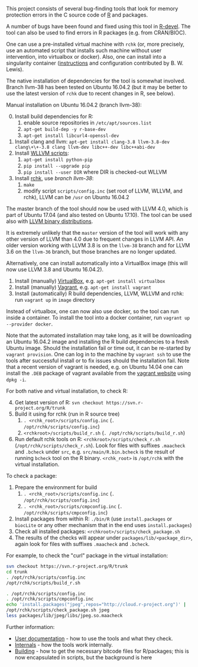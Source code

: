 
This project consists of several bug-finding tools that look for memory
protection errors in the C source code of [R](http://www.r-project.org/) and packages.  

A number of bugs have been found and fixed using this tool in
[R-devel](https://svn.r-project.org/R/trunk/).
The tool can also be used to find errors in R packages (e.g.  from
CRAN/BIOC).

One can use a pre-installed virtual machine with `rchk` (or, more precisely,
use an automated script that installs such machine without user
intervention, into virtualbox or docker).  Also, one can install into a
singularity container ([instructions](image/README_SINGULARITY.md) and
configuration contributed by B.  W.  Lewis).

The native installation of dependencies for the tool is somewhat involved.
Branch llvm-38 has been tested on Ubuntu 16.04.2 (but it may be better to
use the latest version of `rchk` due to recent changes in R, see below).

Manual installation on Ubuntu 16.04.2 (branch llvm-38):

0. Install build dependencies for R:
	1. enable source repositories in `/etc/apt/sources.list`
	2. `apt-get build-dep -y r-base-dev`
	3. `apt-get install libcurl4-openssl-dev`
1. Install clang and llvm: `apt-get install clang-3.8 llvm-3.8-dev clang\+\+-3.8 clang llvm-dev libc++-dev libc++abi-dev`
2. Install [WLLVM scripts](https://github.com/travitch/whole-program-llvm):
	1. `apt-get install python-pip`
	2. `pip install --upgrade pip`
	3. `pip install --user DIR` where DIR is checked-out WLLVM
3. Install [rchk](https://github.com/kalibera/rchk.git), use *branch llvm-38*:
	1. `make`
	2. modify script `scripts/config.inc` (set root of LLVM, WLLVM, and rchk), LLVM can be `/usr` on Ubuntu 16.04.2

The master branch of the tool should now be used with LLVM 4.0, which is
part of Ubuntu 17.04 (and also tested on Ubuntu 17.10).  The tool can be
used also with [LLVM binary distributions](http://llvm.org/releases/download.html).

It is extremely unlikely that the `master` version of the tool will work
with any other version of LLVM than 4.0 due to frequent changes in LLVM API. 
An older version working with LLVM 3.8 is on the `llvm-38` branch and for
LLVM 3.6 on the `llvm-36` branch, but those branches are no longer updated.

Alternatively, one can install automatically into a VirtualBox image (this
will now use LLVM 3.8 and Ubuntu 16.04.2).

1. Install (manually) [VirtualBox](https://www.virtualbox.org/wiki/Downloads), e.g. `apt-get install virtualbox`
2. Install (manually) [Vagrant](https://www.vagrantup.com/), e.g. `apt-get install vagrant`
3. Install (automatically) R build dependencies, LLVM, WLLVM and rchk: run `vagrant up` in `image` directory

Instead of virtualbox, one can now also use docker, so the tool can run inside
a container. To install the tool into a docker container, run
`vagrant up --provider docker`.

Note that the automated installation may take long, as it will be
downloading an Ubuntu 16.04.2 image and installing the R build dependencies
to a fresh Ubuntu image. Should the installation fail or time out, it can
be re-started by `vagrant provision`. One can log in to the machine by
`vagrant ssh` to use the tools after successful install or to fix issues
should the installation fail. Note that a recent version of vagrant is
needed, e.g. on Ubuntu 14.04 one can install the `.DEB` package of vagrant
available from the [vagrant website](https://www.vagrantup.com/downloads.html)
using `dpkg -i`.


For both native and virtual installation, to check R:

4. Get latest version of R: `svn checkout https://svn.r-project.org/R/trunk`
5. Build it using for rchk (run in R source tree)
	1. `. <rchk_root>/scripts/config.inc` (`. /opt/rchk/scripts/config.inc`)
	2. `<rchkroot>/scripts/build_r.sh` (`. /opt/rchk/scripts/build_r.sh`)
6. Run default rchk tools on R: `<rchkroot>/scripts/check_r.sh` (`/opt/rchk/scripts/check_r.sh`). Look for
files with suffixes `.maacheck` and `.bcheck` under `src`, e.g. 
`src/main/R.bin.bcheck` is the result of running `bcheck` tool on the R
binary. `<rchk_root>` is `/opt/rchk` with the virtual installation.

To check a package:

1. Prepare the environment for build
	1. `. <rchk_root>/scripts/config.inc` (`. /opt/rchk/scripts/config.inc`)
	2. `. <rchk_root>/scripts/cmpconfig.inc` (`. /opt/rchk/scripts/cmpconfig.inc`)
2. Install packages from within R: `./bin/R` (use `install.packages` or
`biocLite` or any other mechanism that in the end uses `install.packages`)
3. Check all installed packages: `<rchkroot>/scripts/check_package.sh`
4. The results of the checks will appear under `packages/lib/<package_dir>`,
again look for files with suffixes `.maacheck` and `.bcheck`.

For example, to check the "curl" package in the virtual installation:

```bash
svn checkout https://svn.r-project.org/R/trunk
cd trunk
. /opt/rchk/scripts/config.inc
/opt/rchk/scripts/build_r.sh

. /opt/rchk/scripts/config.inc
. /opt/rchk/scripts/cmpconfig.inc
echo 'install.packages("jpeg",repos="http://cloud.r-project.org")' |  ./bin/R --slave
/opt/rchk/scripts/check_package.sh jpeg
less packages/lib/jpeg/libs/jpeg.so.maacheck
```

Further information:

* [User documentation](doc/USAGE.md) - how to use the tools and what they check.
* [Internals](doc/INTERNALS.md) - how the tools work internally.
* [Building](doc/BUILDING.md) - how to get the necessary bitcode files for R/packages; this is now encapsulated in scripts, but the background is here
